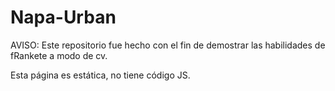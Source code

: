 # Napa-Urban
AVISO: Este repositorio fue hecho con el fin de demostrar las habilidades de fRankete a modo de cv.

Esta página es estática, no tiene código JS.
